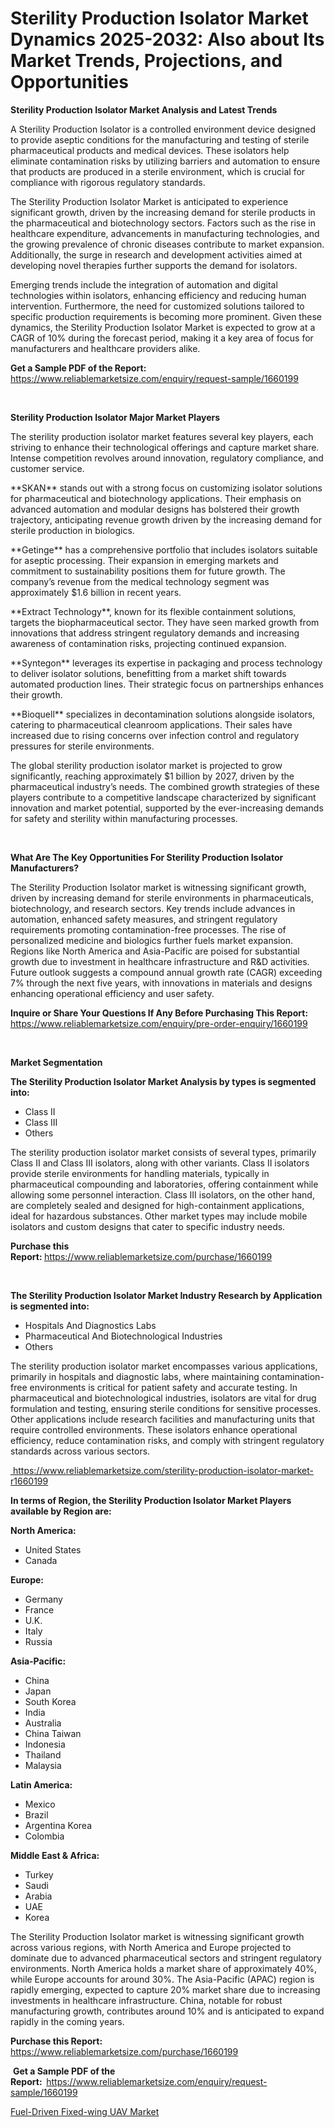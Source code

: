 <p><h1>Sterility Production Isolator Market Dynamics 2025-2032: Also about Its Market Trends, Projections, and Opportunities</h1></p><p><strong>Sterility Production Isolator Market Analysis and Latest Trends</strong></p>
<p><p>A Sterility Production Isolator is a controlled environment device designed to provide aseptic conditions for the manufacturing and testing of sterile pharmaceutical products and medical devices. These isolators help eliminate contamination risks by utilizing barriers and automation to ensure that products are produced in a sterile environment, which is crucial for compliance with rigorous regulatory standards.</p><p>The Sterility Production Isolator Market is anticipated to experience significant growth, driven by the increasing demand for sterile products in the pharmaceutical and biotechnology sectors. Factors such as the rise in healthcare expenditure, advancements in manufacturing technologies, and the growing prevalence of chronic diseases contribute to market expansion. Additionally, the surge in research and development activities aimed at developing novel therapies further supports the demand for isolators.</p><p>Emerging trends include the integration of automation and digital technologies within isolators, enhancing efficiency and reducing human intervention. Furthermore, the need for customized solutions tailored to specific production requirements is becoming more prominent. Given these dynamics, the Sterility Production Isolator Market is expected to grow at a CAGR of 10% during the forecast period, making it a key area of focus for manufacturers and healthcare providers alike.</p></p>
<p><strong>Get a Sample PDF of the Report:&nbsp;</strong> <a href="https://www.reliablemarketsize.com/enquiry/request-sample/1660199?utm_campaign=2005&utm_medium=2&utm_source=Github&utm_content=ia&utm_term=17012025&utm_id=sterility-production-isolator">https://www.reliablemarketsize.com/enquiry/request-sample/1660199</a></p>
<p>&nbsp;</p>
<p><strong>Sterility Production Isolator Major Market Players</strong></p>
<p><p>The sterility production isolator market features several key players, each striving to enhance their technological offerings and capture market share. Intense competition revolves around innovation, regulatory compliance, and customer service. </p><p>**SKAN** stands out with a strong focus on customizing isolator solutions for pharmaceutical and biotechnology applications. Their emphasis on advanced automation and modular designs has bolstered their growth trajectory, anticipating revenue growth driven by the increasing demand for sterile production in biologics.</p><p>**Getinge** has a comprehensive portfolio that includes isolators suitable for aseptic processing. Their expansion in emerging markets and commitment to sustainability positions them for future growth. The company’s revenue from the medical technology segment was approximately $1.6 billion in recent years.</p><p>**Extract Technology**, known for its flexible containment solutions, targets the biopharmaceutical sector. They have seen marked growth from innovations that address stringent regulatory demands and increasing awareness of contamination risks, projecting continued expansion.</p><p>**Syntegon** leverages its expertise in packaging and process technology to deliver isolator solutions, benefitting from a market shift towards automated production lines. Their strategic focus on partnerships enhances their growth.</p><p>**Bioquell** specializes in decontamination solutions alongside isolators, catering to pharmaceutical cleanroom applications. Their sales have increased due to rising concerns over infection control and regulatory pressures for sterile environments.</p><p>The global sterility production isolator market is projected to grow significantly, reaching approximately $1 billion by 2027, driven by the pharmaceutical industry’s needs. The combined growth strategies of these players contribute to a competitive landscape characterized by significant innovation and market potential, supported by the ever-increasing demands for safety and sterility within manufacturing processes.</p></p>
<p>&nbsp;</p>
<p><strong>What Are The Key Opportunities For Sterility Production Isolator Manufacturers?</strong></p>
<p><p>The Sterility Production Isolator market is witnessing significant growth, driven by increasing demand for sterile environments in pharmaceuticals, biotechnology, and research sectors. Key trends include advances in automation, enhanced safety measures, and stringent regulatory requirements promoting contamination-free processes. The rise of personalized medicine and biologics further fuels market expansion. Regions like North America and Asia-Pacific are poised for substantial growth due to investment in healthcare infrastructure and R&D activities. Future outlook suggests a compound annual growth rate (CAGR) exceeding 7% through the next five years, with innovations in materials and designs enhancing operational efficiency and user safety.</p></p>
<p><strong>Inquire or Share Your Questions If Any Before Purchasing This Report:</strong> <a href="https://www.reliablemarketsize.com/enquiry/pre-order-enquiry/1660199?utm_campaign=2005&utm_medium=2&utm_source=Github&utm_content=ia&utm_term=17012025&utm_id=sterility-production-isolator">https://www.reliablemarketsize.com/enquiry/pre-order-enquiry/1660199</a></p>
<p>&nbsp;</p>
<p><strong>Market Segmentation</strong></p>
<p><strong>The Sterility Production Isolator Market Analysis by types is segmented into:</strong></p>
<p><ul><li>Class II</li><li>Class III</li><li>Others</li></ul></p>
<p><p>The sterility production isolator market consists of several types, primarily Class II and Class III isolators, along with other variants. Class II isolators provide sterile environments for handling materials, typically in pharmaceutical compounding and laboratories, offering containment while allowing some personnel interaction. Class III isolators, on the other hand, are completely sealed and designed for high-containment applications, ideal for hazardous substances. Other market types may include mobile isolators and custom designs that cater to specific industry needs.</p></p>
<p><strong>Purchase this Report:&nbsp;</strong><a href="https://www.reliablemarketsize.com/purchase/1660199?utm_campaign=2005&utm_medium=2&utm_source=Github&utm_content=ia&utm_term=17012025&utm_id=sterility-production-isolator">https://www.reliablemarketsize.com/purchase/1660199</a></p>
<p>&nbsp;</p>
<p><strong>The Sterility Production Isolator Market Industry Research by Application is segmented into:</strong></p>
<p><ul><li>Hospitals And Diagnostics Labs</li><li>Pharmaceutical And Biotechnological Industries</li><li>Others</li></ul></p>
<p><p>The sterility production isolator market encompasses various applications, primarily in hospitals and diagnostic labs, where maintaining contamination-free environments is critical for patient safety and accurate testing. In pharmaceutical and biotechnological industries, isolators are vital for drug formulation and testing, ensuring sterile conditions for sensitive processes. Other applications include research facilities and manufacturing units that require controlled environments. These isolators enhance operational efficiency, reduce contamination risks, and comply with stringent regulatory standards across various sectors.</p></p>
<p><a href="https://www.reliablemarketsize.com/sterility-production-isolator-market-r1660199?utm_campaign=2005&utm_medium=2&utm_source=Github&utm_content=ia&utm_term=17012025&utm_id=sterility-production-isolator">&nbsp;https://www.reliablemarketsize.com/sterility-production-isolator-market-r1660199</a></p>
<p><strong>In terms of Region, the Sterility Production Isolator Market Players available by Region are:</strong></p>
<p>
    <p> <strong> North America: </strong>
        <ul>
            <li>United States</li>
            <li>Canada</li>
        </ul>
        </p> 
    <p> <strong> Europe: </strong>
        <ul>
            <li>Germany</li>
            <li>France</li>
            <li>U.K.</li>
            <li>Italy</li>
            <li>Russia</li>
        </ul>
        </p> 
    <p> <strong> Asia-Pacific: </strong>
        <ul>
            <li>China</li>
            <li>Japan</li>
            <li>South Korea</li>
            <li>India</li>
            <li>Australia</li>
            <li>China Taiwan</li>
            <li>Indonesia</li>
            <li>Thailand</li>
            <li>Malaysia</li>
        </ul>
        </p> 
    <p> <strong> Latin America: </strong>
        <ul>
            <li>Mexico</li>
            <li>Brazil</li>
            <li>Argentina Korea</li>
            <li>Colombia</li>
        </ul>
        </p> 
    <p> <strong> Middle East & Africa: </strong>
        <ul>
            <li>Turkey</li>
            <li>Saudi</li>
            <li>Arabia</li>
            <li>UAE</li>
            <li>Korea</li>
        </ul>
    </p>
    </p>
<p><p>The Sterility Production Isolator market is witnessing significant growth across various regions, with North America and Europe projected to dominate due to advanced pharmaceutical sectors and stringent regulatory environments. North America holds a market share of approximately 40%, while Europe accounts for around 30%. The Asia-Pacific (APAC) region is rapidly emerging, expected to capture 20% market share due to increasing investments in healthcare infrastructure. China, notable for robust manufacturing growth, contributes around 10% and is anticipated to expand rapidly in the coming years.</p></p>
<p><strong>Purchase this Report: </strong><a href="https://www.reliablemarketsize.com/purchase/1660199?utm_campaign=2005&utm_medium=2&utm_source=Github&utm_content=ia&utm_term=17012025&utm_id=sterility-production-isolator">https://www.reliablemarketsize.com/purchase/1660199</a></p>
<p>&nbsp;<strong>Get a Sample PDF of the Report:&nbsp;&nbsp;</strong><a href="https://www.reliablemarketsize.com/enquiry/request-sample/1660199?utm_campaign=2005&utm_medium=2&utm_source=Github&utm_content=ia&utm_term=17012025&utm_id=sterility-production-isolator">https://www.reliablemarketsize.com/enquiry/request-sample/1660199</a></p>
<p><strong></strong></p>
<p><p><a href="https://github.com/lylyparadise/Market-Research-Report-List-5/blob/main/fuel-driven-fixed-wing-uav-market.md?utm_campaign=2005&utm_medium=2&utm_source=Github&utm_content=ia&utm_term=17012025&utm_id=sterility-production-isolator">Fuel-Driven Fixed-wing UAV Market</a></p></p>